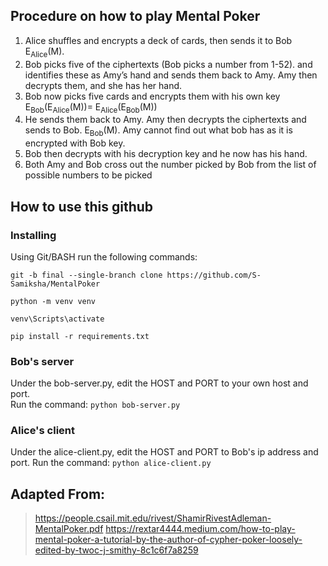 ## Procedure on how to play Mental Poker 
1. Alice shuffles and encrypts a deck of cards, then sends it to Bob E<sub>Alice</sub>(M). 
2. Bob picks five of the ciphertexts (Bob picks a number from 1-52).  and identifies these as Amy’s hand and sends them back to Amy. Amy then decrypts them, and she has her hand. 
3. Bob now picks five cards and encrypts them with his own key E<sub>Bob</sub>(E<sub>Alice</sub>(M))= E<sub>Alice</sub>(E<sub>Bob</sub>(M))
4.  He sends them back to Amy. Amy then decrypts the ciphertexts and sends to Bob. E<sub>Bob</sub>(M). Amy cannot find out what bob has as it is encrypted with Bob key. 
5. Bob then decrypts with his decryption key and he now has his hand.
6. Both Amy and Bob cross out the number picked by Bob from the list of possible numbers to be picked

## How to use this github

### Installing 

Using Git/BASH run the following commands:

```
git -b final --single-branch clone https://github.com/S-Samiksha/MentalPoker

python -m venv venv

venv\Scripts\activate

pip install -r requirements.txt

```

### Bob's server
Under the bob-server.py, edit the HOST and PORT to your own host and port. <br>
Run the command: `python bob-server.py` <br>

### Alice's client 
Under the alice-client.py, edit the HOST and PORT to Bob's ip address and port. 
Run the command: `python alice-client.py` <br>



## Adapted From: <br>
> https://people.csail.mit.edu/rivest/ShamirRivestAdleman-MentalPoker.pdf
> https://rextar4444.medium.com/how-to-play-mental-poker-a-tutorial-by-the-author-of-cypher-poker-loosely-edited-by-twoc-j-smithy-8c1c6f7a8259 









